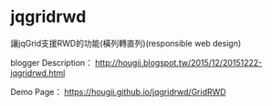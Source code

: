 # jqgridrwd
讓jqGrid支援RWD的功能(橫列轉直列)(responsible web design)

blogger Description：
http://hougii.blogspot.tw/2015/12/20151222-jqgridrwd.html

Demo Page：
https://hougii.github.io/jqgridrwd/GridRWD
